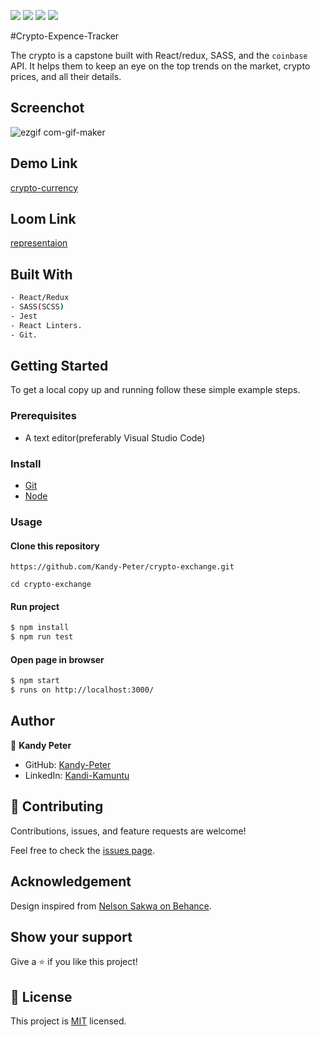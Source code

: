 ![](https://img.shields.io/badge/Microverse-blueviolet)
![](https://img.shields.io/badge/React-blue)
![](https://img.shields.io/badge/Redux-red)
![](https://img.shields.io/badge/Sass-pink)

#Crypto-Expence-Tracker

The crypto is a capstone built with React/redux, SASS, and the `coinbase` API.
It helps them to keep an eye on the top trends on the market, crypto prices, and all their details.

## Screenchot

![ezgif com-gif-maker](https://user-images.githubusercontent.com/80612925/158625981-07295955-cb04-484e-87f2-fa66685ce871.gif)

## Demo Link
[crypto-currency](https://reverent-dubinsky-40ea41.netlify.app/)
## Loom Link
[representaion]()
## Built With

  ```bash
  - React/Redux
  - SASS(SCSS)
  - Jest
  - React Linters.
  - Git.
  ```

## Getting Started

To get a local copy up and running follow these simple example steps.

### Prerequisites
 - A text editor(preferably Visual Studio Code)

### Install
  -  [Git](https://git-scm.com/downloads)
  -  [Node](https://nodejs.org/en/download/)

### Usage
#### Clone this repository

`https://github.com/Kandy-Peter/crypto-exchange.git`

`cd crypto-exchange`

#### Run project

```bash
$ npm install
$ npm run test
```

#### Open page in browser
```bash
$ npm start
$ runs on http://localhost:3000/
```

## Author

👤 **Kandy Peter**

- GitHub: [Kandy-Peter](https://github.com/Kandy-Peter)
- LinkedIn: [Kandi-Kamuntu](https://www.linkedin.com/in/kandi-peter-kamuntu/)

## 🤝 Contributing

Contributions, issues, and feature requests are welcome!

Feel free to check the [issues page](https://github.com/clintonjosephs/Stock-metrics/issues).

## Acknowledgement
Design inspired from [Nelson Sakwa on Behance](https://www.behance.net/gallery/31579789/Ballhead-App-%28Free-PSDs%29).

## Show your support

Give a ⭐️ if you like this project!

## 📝 License

This project is [MIT](https://opensource.org/licenses/MIT) licensed.
